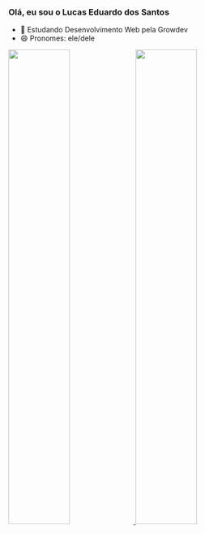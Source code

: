 ### Olá, eu sou o Lucas Eduardo dos Santos

- 🌱 Estudando Desenvolvimento Web pela Growdev
- 😄 Pronomes: ele/dele
<div>
  <a href="https://github.com/LUKKA55">
  <img width="49%" src="https://github-readme-stats.vercel.app/api?username=LUKKA55&show_icons=true&theme=dracula&include_all_commits=true&count_private=true"/>
  <img width="49%" src="https://github-readme-stats.vercel.app/api/top-langs/?username=LUKKA55&layout=compact&langs_count=7&theme=dracula"/>
</div>
